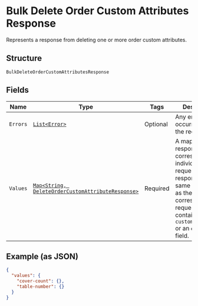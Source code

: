 
# Bulk Delete Order Custom Attributes Response

Represents a response from deleting one or more order custom attributes.

## Structure

`BulkDeleteOrderCustomAttributesResponse`

## Fields

| Name | Type | Tags | Description | Getter |
|  --- | --- | --- | --- | --- |
| `Errors` | [`List<Error>`](../../doc/models/error.md) | Optional | Any errors that occurred during the request. | List<Error> getErrors() |
| `Values` | [`Map<String, DeleteOrderCustomAttributeResponse>`](../../doc/models/delete-order-custom-attribute-response.md) | Required | A map of responses that correspond to individual delete requests. Each response has the same ID<br>as the corresponding request and contains either a `custom_attribute` or an `errors` field. | Map<String, DeleteOrderCustomAttributeResponse> getValues() |

## Example (as JSON)

```json
{
  "values": {
    "cover-count": {},
    "table-number": {}
  }
}
```

